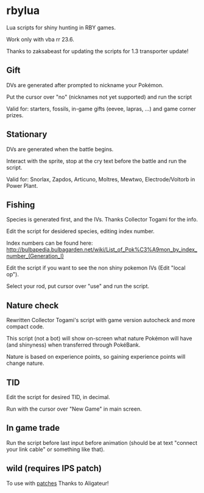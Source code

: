# rbylua
Lua scripts for shiny hunting in RBY games.

Work only with vba rr 23.6.

Thanks to zaksabeast for updating the scripts for 1.3 transporter update!

## Gift ##
DVs are generated after prompted to nickname your Pokémon.

Put the cursor over "no" (nicknames not yet supported) and run the script

Valid for: starters, fossils, in-game gifts (eevee, lapras, ...) and game corner prizes.

## Stationary ##
DVs are generated when the battle begins.

Interact with the sprite, stop at the cry text before the battle and run the script.

Valid for: Snorlax, Zapdos, Articuno, Moltres, Mewtwo, Electrode/Voltorb in Power Plant.

## Fishing ##

Species is generated first, and the IVs. Thanks Collector Togami for the info.

Edit the script for desidered species, editing index number.

Index numbers can be found here: http://bulbapedia.bulbagarden.net/wiki/List_of_Pok%C3%A9mon_by_index_number_(Generation_I)

Edit the script if you want to see the non shiny pokemon IVs (Edit "local op").

Select your rod, put cursor over "use" and run the script. 

## Nature check ##

Rewritten Collector Togami's script with game version autocheck and more compact code.

This script (not a bot) will show on-screen what nature Pokémon will have (and shinyness) when transferred through PokéBank.

Nature is based on experience points, so gaining experience points will change nature.

## TID ##

Edit the script for desired TID, in decimal.

Run with the cursor over "New Game" in main screen.

## In game trade ##

Run the script before last input before animation (should be at text "connect your link cable" or something like that).

## wild (requires IPS patch) ##

To use with [patches](https://www.reddit.com/r/pokemonrng/comments/6e8kvm/ips_patches_pokemon_red_blue_with_fixed_rng_and/)
Thanks to Aligateur!

